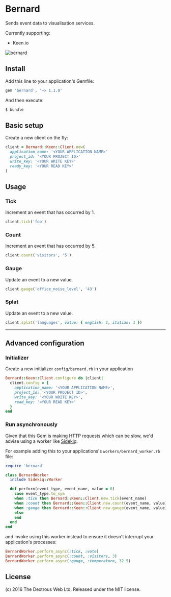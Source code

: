 # Bernard

Sends event data to visualisation services.

Currently supporting:
- Keen.io

![bernard](http://dogkeg.com/wp-content/uploads/2015/10/saint_bernard__dog_keg_barrel-30-640x427-e1446127647535.jpg)


## Install

Add this line to your application's Gemfile:
```ruby
gem 'bernard', '~> 1.1.0'
```

And then execute:
```sh
$ bundle
```

## Basic setup

Create a new client on the fly:
```ruby
client = Bernard::Keen::Client.new(
  application_name: '<YOUR APPLICATION NAME>'
  project_id: '<YOUR PROJECT ID>'
  write_key: '<YOUR WRITE KEY>'
  ready_key: '<YOUR READ KEY>'
)
```

## Usage

### Tick

Increment an event that has occurred by 1.
```ruby
client.tick('foo')
```

### Count

Increment an event that has occurred by 5.
```ruby
client.count('visitors', '5')
```

### Gauge

Update an event to a new value.
```ruby
client.gauge('office_noise_level', '43')
```

### Splat

Update an event to a new value.
```ruby
client.splat('languages', value: { english: 2, italian: 3 })
```
---

## Advanced configuration

### Initializer
Create a new initializer `config/bernard.rb` in your application
```ruby
Bernard::Keen::Client.configure do |client|
  client.config = {
    application_name: '<YOUR APPLICATION NAME>',
    project_id: '<YOUR PROJECT ID>',
    write_key: '<YOUR WRITE KEY>',
    read_key: '<YOUR READ KEY>'
  }
end
```

### Run asynchronously

Given that this Gem is making HTTP requests which can be slow, we'd advise using
a worker like [Sidekiq](https://github.com/mperham/sidekiq).

For example adding this to your applications's `workers/bernard_worker.rb` file:
```ruby
require 'bernard'

class BernardWorker
  include Sidekiq::Worker

  def perform(event_type, event_name, value = 0)
    case event_type.to_sym
    when :tick then Bernard::Keen::Client.new.tick(event_name)
    when :count then Bernard::Keen::Client.new.count(event_name, value)
    when :gauge then Bernard::Keen::Client.new.gauge(event_name, value)
    else
    end
  end
end
```

and invoke using this worker instead to ensure it doesn't interrupt your application's processes:

```ruby
BernardWorker.perform_async(:tick, :vote)
BernardWorker.perform_async(:count, :visitors, 3)
BernardWorker.perform_async(:gauge, :temperature, 32.5)
```

## License

(c) 2016 The Dextrous Web Ltd. Released under the MIT license.
